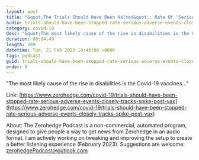 ```yaml
---
layout: post
title: "&quot;The Trials Should Have Been Halted&quot;: Rate Of 'Serious Adverse Events' Closely Tracks Spike In Post-Vax Disabilities"
audio: trials-should-have-been-stopped-rate-serious-adverse-events-closely-tracks-spike-post-vax-1
category: covid-19
desc: "&quot;The most likely cause of the rise in disabilities is the Covid-19 vaccines...&quot;"
duration: 00:04:49
length: 289
datetime: Tue, 21 Feb 2023 10:46:00 +0000
tags: podcast
guid: trials-should-have-been-stopped-rate-serious-adverse-events-closely-tracks-spike-post-vax-0
order: 0
---
```

&quot;The most likely cause of the rise in disabilities is the Covid-19 vaccines...&quot;

Link: [https://www.zerohedge.com/covid-19/trials-should-have-been-stopped-rate-serious-adverse-events-closely-tracks-spike-post-vax](https://www.zerohedge.com/covid-19/trials-should-have-been-stopped-rate-serious-adverse-events-closely-tracks-spike-post-vax)

About: The Zerohedge Podcast is a non-commercial, automated program, designed to give people a way to get news from Zerohedge in an audio format.  I am actively working on tweaking and improving the setup to create a better listening experience (February 2023).  Suggestions are welcome: [zerohedgePodcast@outlook.com](mailto:zerohedgePodcast@outlook.com)